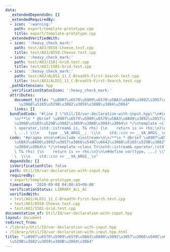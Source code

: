 ```yaml
---
data:
  _extendedDependsOn: []
  _extendedRequiredBy:
  - icon: ':warning:'
    path: export/template-prototype.cpp
    title: export/template-prototype.cpp
  _extendedVerifiedWith:
  - icon: ':heavy_check_mark:'
    path: test/AOJ/0558-Cheese.test.cpp
    title: test/AOJ/0558-Cheese.test.cpp
  - icon: ':heavy_check_mark:'
    path: test/AOJ/1501-Grid.test.cpp
    title: test/AOJ/1501-Grid.test.cpp
  - icon: ':heavy_check_mark:'
    path: test/AOJ/ALDS1_11_C-Breadth-First-Search.test.cpp
    title: test/AOJ/ALDS1_11_C-Breadth-First-Search.test.cpp
  _pathExtension: hpp
  _verificationStatusIcon: ':heavy_check_mark:'
  attributes:
    document_title: "\u8907\u6570\u5909\u6570\u5BA3\u8A00\u3092\u3057\u3066\u540C\u6642\
      \u306B\u5165\u529B\u3082\u3059\u308B\u3084\u3064"
    links: []
  bundledCode: "#line 2 \"Util/IO/var-declaration-with-input.hpp\"\n#include <iostream>\n\
    \n/**\n * @brief \u8907\u6570\u5909\u6570\u5BA3\u8A00\u3092\u3057\u3066\u540C\u6642\
    \u306B\u5165\u529B\u3082\u3059\u308B\u3084\u3064\n */\ntemplate <class T>\nstd::istream&\
    \ operator,(std::istream& is, T& rhs) {\n    return is >> rhs;\n}\n\n#define var(type,\
    \ ...) \\\n    type __VA_ARGS__;  \\\n    std::cin >> __VA_ARGS__\n"
  code: "#pragma once\n#include <iostream>\n\n/**\n * @brief \u8907\u6570\u5909\u6570\
    \u5BA3\u8A00\u3092\u3057\u3066\u540C\u6642\u306B\u5165\u529B\u3082\u3059\u308B\
    \u3084\u3064\n */\ntemplate <class T>\nstd::istream& operator,(std::istream& is,\
    \ T& rhs) {\n    return is >> rhs;\n}\n\n#define var(type, ...) \\\n    type __VA_ARGS__;\
    \  \\\n    std::cin >> __VA_ARGS__\n"
  dependsOn: []
  isVerificationFile: false
  path: Util/IO/var-declaration-with-input.hpp
  requiredBy:
  - export/template-prototype.cpp
  timestamp: '2020-09-08 04:00:43+09:00'
  verificationStatus: LIBRARY_ALL_AC
  verifiedWith:
  - test/AOJ/ALDS1_11_C-Breadth-First-Search.test.cpp
  - test/AOJ/0558-Cheese.test.cpp
  - test/AOJ/1501-Grid.test.cpp
documentation_of: Util/IO/var-declaration-with-input.hpp
layout: document
redirect_from:
- /library/Util/IO/var-declaration-with-input.hpp
- /library/Util/IO/var-declaration-with-input.hpp.html
title: "\u8907\u6570\u5909\u6570\u5BA3\u8A00\u3092\u3057\u3066\u540C\u6642\u306B\u5165\
  \u529B\u3082\u3059\u308B\u3084\u3064"
---
```

